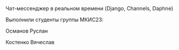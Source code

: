 Чат-мессенджер в реальном времени (Django, Channels, Daphne)

Выполнили студенты группы МКИС23:

Османов Руслан

Костенко Вячеслав
